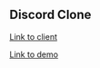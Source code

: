 ## Discord Clone

[Link to client](https://github.com/sulaiman1073/discord-clone-client)

[Link to demo](https://discord-clone.sulaiman-alabbar.com/)
